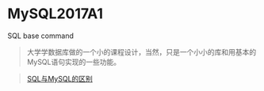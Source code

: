 # MySQL2017A1
SQL base command

>大学学数据库做的一个小的课程设计，当然，只是一个小小的库和用基本的MySQL语句实现的一些功能。

>[SQL与MySQL的区别](http://mengze.top/2018/01/10/SQL和MySQL的区别/)
